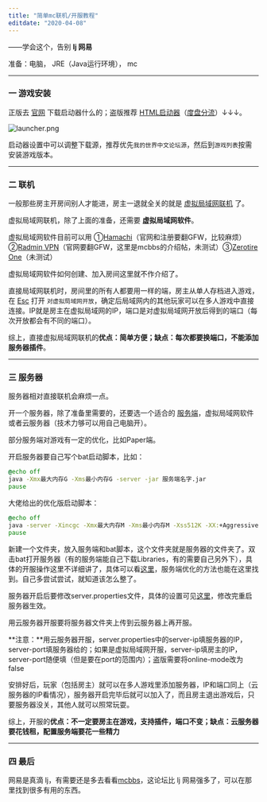 ```yaml
---
title: "简单mc联机/开服教程"
editdate: "2020-04-08"
---
```


——学会这个，告别 **lj 网易**

准备：电脑， JRE（Java运行环境）， mc

---

### 一 游戏安装

正版去 [官网](https://www.minecraft.net/) 下载启动器什么的；盗版推荐 [HTML启动器](https://hmcl.huangyuhui.net/download)（[度盘分流](https://pan.baidu.com/s/1ggh0gfD)）↓↓↓。

<img src="https://i.loli.net/2020/03/27/wiQmVjl6UouK9ch.png" alt="launcher.png"  />

启动器设置中可以调整下载源，推荐优先`我的世界中文论坛源`，然后到`游戏列表`按需安装游戏版本。

---

### 二 联机

一般那些房主开房间别人才能进，房主一退就全关的就是 <u>虚拟局域网联机</u> 了。

虚拟局域网联机，除了上面的准备，还需要 **虚拟局域网软件**。

虚拟局域网软件目前可以用 ①[Hamachi]()（官网和注册要翻GFW，比较麻烦） ②[Radmin VPN](https://www.mcbbs.net/thread-925239-1-1.html)（官网要翻GFW，这里是mcbbs的介绍帖，未测试）③[Zerotire One](https://www.zerotier.com/download/)（未测试）

虚拟局域网软件如何创建、加入房间这里就不作介绍了。

直接局域网联机时，房间里的所有人都要用一样的端，房主从单人存档进入游戏，在 <u>Esc</u> 打开 `对虚拟局域网开放`，确定后局域网内的其他玩家可以在多人游戏中直接连接。IP就是房主在虚拟局域网的IP，端口是对虚拟局域网开放后得到的端口（每次开放都会有不同的端口）。

综上，直接虚拟局域网联机的**优点：简单方便；缺点：每次都要换端口，不能添加服务器插件**。

---

### 三 服务器

服务器相对直接联机会麻烦一点。

开一个服务器，除了准备里需要的，还要选一个适合的 [服务端](https://www.mcbbs.net/thread-661632-1-1.html)，虚拟局域网软件或者云服务器（技术力够可以用自己电脑开）。

部分服务端对游戏有一定的优化，比如Paper端。

开启服务器要自己写个bat启动脚本，比如：

```bat
@echo off
java -Xmx最大内存G -Xms最小内存G -server -jar 服务端名字.jar
pause
```

大佬给出的优化版启动脚本：

```bat
@echo off
java -server -Xincgc -Xmx最大内存M -Xms最小内存M -Xss512K -XX:+AggressiveOpts -XX:+UseCompressedOops -XX:+UseCMSCompactAtFullCollection -XX:+UseFastAccessorMethods -XX:ParallelGCThreads=5 -XX:+UseConcMarkSweepGC -XX:CMSFullGCsBeforeCompaction=2 -XX:CMSInitiatingOccupancyFraction=70 -XX:-DisableExplicitGC -XX:TargetSurvivorRatio=90 -jar 服务端名字.jar
pause
```

新建一个文件夹，放入服务端和bat脚本，这个文件夹就是服务器的文件夹了。双击bat打开服务器（有的服务端能自己下载Libraries，有的需要自己另外下），具体的开服操作这里不详细讲了，具体可以看[这里](https://www.mcbbs.net/thread-916822-1-1.html)，服务端优化的方法也能在这里找到。自己多尝试尝试，就知道该怎么整了。

服务器开启后要修改server.properties文件，具体的设置可见[这里](https://wiki.biligame.com/mc/Server.properties)，修改完重启服务器生效。

用云服务器开服要将服务器文件夹上传到云服务器上再开服。

**注意：**用云服务器开服，server.properties中的server-ip填服务器的IP，server-port填服务器给的；如果是虚拟局域网开服，server-ip填房主的IP，server-port随便填（但是要在port的范围内）；盗版需要将online-mode改为false

安排好后，玩家（包括房主）就可以在多人游戏里添加服务器，IP和端口同上（云服务器的IP看情况），服务器开启完毕后就可以加入了，而且房主退出游戏后，只要服务器没关，其他人就可以照常玩耍。

综上，开服的**优点：不一定要房主在游戏，支持插件，端口不变；缺点：云服务器要花钱租，配置服务端要花一些精力**

---

### 四 最后

网易是真滴 lj，有需要还是多去看看[mcbbs](https://www.mcbbs.net/forum.php)，这论坛比 lj 网易强多了，可以在那里找到很多有用的东西。

